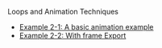 Loops and Animation Techniques


* [Example 2-1: A basic animation example]()
* [Example 2-2: With frame Export](http://codepen.io/tega/pen/MKQpOX?editors=0010)